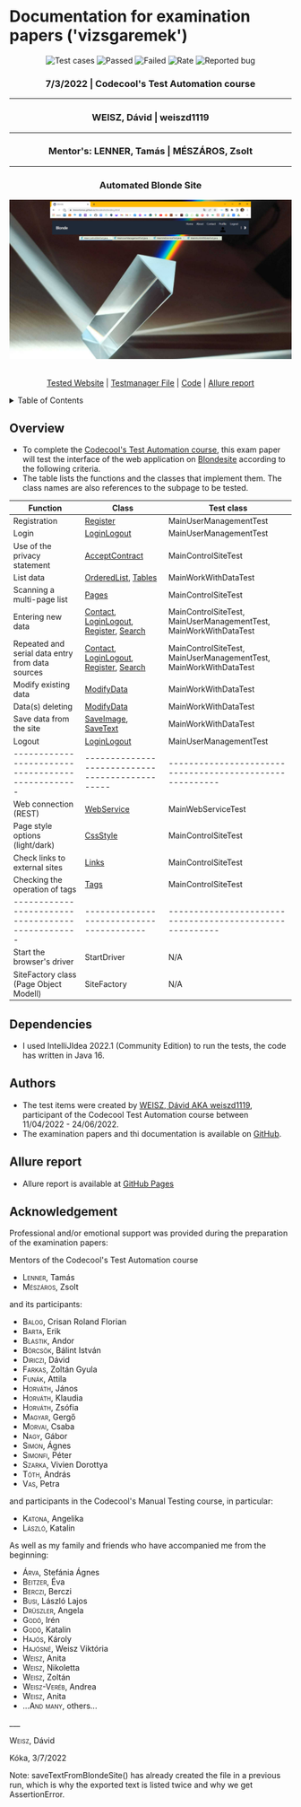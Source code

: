 # Documentation for examination papers ('vizsgaremek')

<div align="center">
<img alt="Test cases" src="https://img.shields.io/badge/Test cases-33-darkblue">
<img alt="Passed" src="https://img.shields.io/badge/Passed-27-darkgreen">
<img alt="Failed" src="https://img.shields.io/badge/Failed (Assert errors)-6-red">
<img alt="Rate" src="https://img.shields.io/badge/Rate-81.81 percent-yellow">
<img alt="Reported bug" src="https://img.shields.io/badge/Reported bug-2-orange">

### 7/3/2022 | Codecool's Test Automation course
___
### WEISZ, Dávid | weiszd1119
___
### Mentor's: LENNER, Tamás | MÉSZÁROS, Zsolt
___

<h3 align="center">Automated Blonde Site</h3>
<a href="https://github.com/othneildrew/Best-README-Template">
    <img src="projectlogo.png" alt="Project logo">
  </a>
  <p align="center">
    <br>
    <a href="https://lennertamas.github.io/blondesite/">Tested Website</a>
    |
    <a href="https://docs.google.com/spreadsheets/d/1dEiLsYp6zYJDu8JtF6I-paC7DlF53plCgytqlSHMIuQ/edit?usp=sharing">Testmanager File</a>
    |
    <a href="https://github.com/weiszd1119/vizsgaremek-weiszd1119">Code</a>
    |
    <a href="https://weiszd1119.github.io/vizsgaremek-weiszd1119/54/">Allure report</a>
  </p>
</div>
<details>
  <summary>Table of Contents</summary>
  <ol>
    <li><a href="#overview">Overview</a></li>
    <li><a href="#dependencies">Dependencies</a></li>
    <li><a href="#authors">Authors</a></li>
    <li><a href="#allure-report">Allure report</a></li>
    <li><a href="#acknowledgement">Acknowledgment</a></li>
  </ol>
</details>

<div id="overview">

## Overview

* To complete the [Codecool's Test Automation course](https://codecool.com/wp-content/uploads/2022/04/Junior-automata-tesztelo.pdf), this exam paper will test the interface of the web application on [Blondesite](https://lennertamas.github.io/blondesite/) according to the following criteria.
* The table lists the functions and the classes that implement them. The class names are also references to the subpage to be tested.

| Function                                          | Class                                                                                                                                                                                     | Test class                                                     |
|---------------------------------------------------|-------------------------------------------------------------------------------------------------------------------------------------------------------------------------------------------|----------------------------------------------------------------|
| Registration                                      | [Register](https://lennertamas.github.io/blondesite/)                                                                                                                                     | MainUserManagementTest                                         |
| Login                                             | [LoginLogout](https://lennertamas.github.io/blondesite/)                                                                                                                                  | MainUserManagementTest                                         |
| Use of the privacy statement                      | [AcceptContract](https://lennertamas.github.io/blondesite/)                                                                                                                               | MainControlSiteTest                                            |
| List data                                         | [OrderedList](https://lennertamas.github.io/blondesite/post/markdown-syntax/), [Tables]()                                                                                                 | MainWorkWithDataTest                                           |
| Scanning a multi-page list                        | [Pages](https://lennertamas.github.io/blondesite/post/emoji-support/)                                                                                                                     | MainControlSiteTest                                            |
| Entering new data                                 | [Contact](https://lennertamas.github.io/blondesite/contact/), [LoginLogout](https://lennertamas.github.io/blondesite/), [Register](https://lennertamas.github.io/blondesite/), [Search]() | MainControlSiteTest, MainUserManagementTest, MainWorkWithDataTest |
| Repeated and serial data entry from data sources  | [Contact](https://lennertamas.github.io/blondesite/contact/), [LoginLogout](https://lennertamas.github.io/blondesite/), [Register](https://lennertamas.github.io/blondesite/), [Search]() | MainControlSiteTest, MainUserManagementTest, MainWorkWithDataTest |
| Modify existing data                              | [ModifyData](https://lennertamas.github.io/blondesite/)                                                                                                                                   | MainWorkWithDataTest                                           |
| Data(s) deleting                                  | [ModifyData](https://lennertamas.github.io/blondesite/)                                                                                                                                   | MainWorkWithDataTest                                           |
| Save data from the site                           | [SaveImage](https://lennertamas.github.io/blondesite/post/image-test/), [SaveText](https://lennertamas.github.io/blondesite/post/math-typesetting/)                                       | MainWorkWithDataTest                                           |
| Logout                                            | [LoginLogout](https://lennertamas.github.io/blondesite/)                                                                                                                                  | MainUserManagementTest                                         |
| ------------------------------------------------- | -----------------------------------------------                                                                                                                                           | --------------------------------------------------------       |
| Web connection (REST)                             | [WebService](https://lennertamas.github.io/blondesite/)                                                                                                                                   | MainWebServiceTest                                             |
| Page style options (light/dark)                   | [CssStyle](https://lennertamas.github.io/blondesite/about/)                                                                                                                               | MainControlSiteTest                                            |
| Check links to external sites                     | [Links](https://lennertamas.github.io/blondesite/about/)                                                                                                                                  | MainControlSiteTest                                            |
| Checking the operation of tags                    | [Tags](https://lennertamas.github.io/blondesite/about/)                                                                                                                                   | MainControlSiteTest                                            |
| ------------------------------------------------- | ----------------------------------------                                                                                                                                                  | --------------------------------------------------------       |
| Start the browser's driver                        | StartDriver                                                                                                                                                                               | N/A                                                            |
| SiteFactory class (Page Object Modell)            | SiteFactory                                                                                                                                                                               | N/A                                                            |

</div>
<div id="dependencies">

## Dependencies

* I used IntelliJIdea 2022.1 (Community Edition) to run the tests, the code has written in Java 16.
</div>

<div id="authors">

## Authors

* The test items were created by [WEISZ, Dávid AKA weiszd1119](https://github.com/weiszd1119), participant of the Codecool Test Automation course between 11/04/2022 - 24/06/2022.
* The examination papers and thi documentation is available on [GitHub](https://github.com/weiszd1119/vizsgaremek-weiszd1119).
</div>

<div id="allure-report">

## Allure report

* Allure report is available at [GitHub Pages](https://weiszd1119.github.io/vizsgaremek-weiszd1119)
</div>

<div id="acknowledgement">

## Acknowledgement

Professional and/or emotional support was provided during the preparation of the examination papers:

Mentors of the Codecool's Test Automation course
* <span style="font-variant:small-caps">Lenner</span>, Tamás
* <span style="font-variant:small-caps">Mészáros</span>, Zsolt

and its participants:
* <span style="font-variant:small-caps">Balog</span>, Crisan Roland Florian
* <span style="font-variant:small-caps">Barta</span>, Erik
* <span style="font-variant:small-caps">Blastik</span>, Andor
* <span style="font-variant:small-caps">Börcsök</span>, Bálint István
* <span style="font-variant:small-caps">Diriczi</span>, Dávid
* <span style="font-variant:small-caps">Farkas</span>, Zoltán Gyula
* <span style="font-variant:small-caps">Funák</span>, Attila
* <span style="font-variant:small-caps">Horváth</span>, János
* <span style="font-variant:small-caps">Horváth</span>, Klaudia
* <span style="font-variant:small-caps">Horváth</span>, Zsófia
* <span style="font-variant:small-caps">Magyar</span>, Gergő
* <span style="font-variant:small-caps">Morvai</span>, Csaba
* <span style="font-variant:small-caps">Nagy</span>, Gábor
* <span style="font-variant:small-caps">Simon</span>, Ágnes
* <span style="font-variant:small-caps">Simonfi</span>, Péter
* <span style="font-variant:small-caps">Szarka</span>, Vivien Dorottya
* <span style="font-variant:small-caps">Tóth</span>, András
* <span style="font-variant:small-caps">Vas</span>, Petra
 
and participants in the Codecool's Manual Testing course, in particular:
* <span style="font-variant:small-caps">Katona</span>, Angelika
* <span style="font-variant:small-caps">László</span>, Katalin

As well as my family and friends who have accompanied me from the beginning:
* <span style="font-variant:small-caps">Árva</span>, Stefánia Ágnes
* <span style="font-variant:small-caps">Beitzer</span>, Éva
* <span style="font-variant:small-caps">Berczi</span>, Berczi
* <span style="font-variant:small-caps">Busi</span>, László Lajos
* <span style="font-variant:small-caps">Drüszler</span>, Angela
* <span style="font-variant:small-caps">Godó</span>, Irén
* <span style="font-variant:small-caps">Godó</span>, Katalin
* <span style="font-variant:small-caps">Hajós</span>, Károly
* <span style="font-variant:small-caps">Hajósné</span>, Weisz Viktória
* <span style="font-variant:small-caps">Weisz</span>, Anita
* <span style="font-variant:small-caps">Weisz</span>, Nikoletta
* <span style="font-variant:small-caps">Weisz</span>, Zoltán
* <span style="font-variant:small-caps">Weisz-Veréb</span>, Andrea
* <span style="font-variant:small-caps">Weisz</span>, Anita
* ...<span style="font-variant:small-caps">And many</span>, others...

</div>
___

<span style="font-variant:small-caps">Weisz</span>, Dávid

Kóka, 3/7/2022

Note: saveTextFromBlondeSite() has already created the file in a previous run, which is why the exported text is listed twice and why we get AssertionError.
